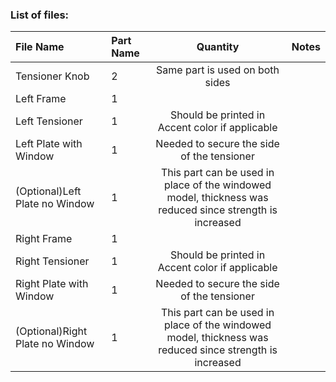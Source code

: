 ### List of files:

File Name | Part Name | Quantity | Notes
| :--- | :--- | :---: | :---
  | Tensioner Knob | 2 | Same part is used on both sides 
  | Left Frame | 1 | 
  | Left Tensioner | 1 | Should be printed in Accent color if applicable
  | Left Plate with Window | 1 | Needed to secure the side of the tensioner
  | (Optional)Left Plate no Window | 1 | This part can be used in place of the windowed model, thickness was reduced since strength is increased
  | Right Frame | 1 | 
  | Right Tensioner | 1 | Should be printed in Accent color if applicable
  | Right Plate with Window | 1 | Needed to secure the side of the tensioner
  | (Optional)Right Plate no Window | 1 | This part can be used in place of the windowed model, thickness was reduced since strength is increased
